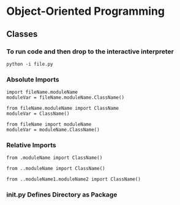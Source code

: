 # Object-Oriented Programming

## Classes

### To run code and then drop to the interactive interpreter

```
python -i file.py
```

### Absolute Imports

```
import fileName.moduleName
moduleVar = fileName.moduleName.ClassName()
```

```
from fileName.moduleName import ClassName
moduleVar = ClassName()
```

```
from fileName import moduleName
moduleVar = moduleName.ClassName()
```

### Relative Imports

```
from .moduleName import ClassName()
```

```
from ..moduleName import ClassName()
```

```
from ..moduleName1.moduleName2 import ClassName()
```

### __init__.py Defines Directory as Package
